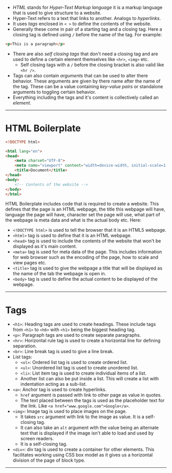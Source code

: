 - *HTML* stands for *Hyper-Text Markup language* it is a markup language that is used to give structure to a website. 
- Hyper-Text refers to a text that links to another. Analogs to *hyperlinks*.
- It uses *tags* enclosed in `< >` to define the contents of the website. 
- Generally these come in pair of a starting tag and a closing tag. Here a closing tag is defined using `/` before the name of the tag. For example:
```html
<p>This is a paragraph</p>
```
- There are also *self closing tags* that don't need a closing tag and are used to define a certain element themselves like `<hr>`, `<img>` etc.
	- Self closing tags with a `/` before the closing bracket is also valid like `<hr />`.
- Tags can also contain *arguments* that can be used to alter there behavior. These arguments are given by there name after the name of the tag. These can be a value containing *key-value pairs* or standalone arguments to toggling certain behavior.
- Everything including the tags and it's content is collectively called an *element*.
---
# HTML Boilerplate

```html
<!DOCTYPE html>

<html lang="en">
<head>
    <meta charset="UTF-8">
    <meta name="viewport" content="width=device-width, initial-scale=1.0">
    <title>Document</title>
</head>
<body>
	<!-- Contents of the website -->
</body>
</html>
```
HTML Boilerplate includes code that is required to create a website. This defines that  the page is an HTML webpage, the title this webpage will have, language the page will have, character set the page will use, what part of the webpage is meta data and what is the actual body etc.
Here:
- `<!DOCTYPE html>` is used to tell the browser that it is an HTML5 webpage.
- `<html>` tag is used to define that it is an HTML webpage.
- `<head>` tag is used to include the contents of the website that won't be displayed as it's main content.
- `<meta>` tag is used for meta data of the page. This includes information for web browser such as the encoding of the page, how to scale and view pages etc.
- `<title>` tag is used to give the webpage a title that will be displayed as the name of the tab the webpage is open in.
- `<body>` tag is used to define the actual content to be displayed of the webpage.
---
# Tags
- `<h1>`: Heading tags are used to create headings. These include tags from `<h1>` to `<h6>` with `<h1>` being the biggest heading tag.
- `<p>`: Paragraph tags are used to create separate paragraphs.
- `<hr>`: Horizontal rule tag is used to create a horizontal line for defining separation.
- `<br>`: Line break tag is used to give a line break.
- List tags:
	- `<ol>`: Ordered list tag is used to create ordered list.
	- `<ul>`: Unordered list tag is used to create unordered list.
	- `<li>`: List item tag is used to create individual items of a list.
	- Another list can also be put inside a list. This will create a list with indentation acting as a sub-list.
- `<a>`: Anchor tag is used to create hyperlinks. 
	- `href` argument is passed with link to other page as value in quotes. 
	- The text placed between the tags is used as the placeholder text for the link. Like `<a href="www.google.com">Google</a>`.
- `<img>`: Image tag is used to place images on the page. 
	- It takes `src` argument with link to the image as value. It is a self-closing tag.
	- It can also take an `alt` argument with the value being an alternate text that is displayed if the image isn't able to load and used by screen readers.
	- It is a self-closing tag.
- `<div>`: div tag is used to create a container for other elements. This facilitates working using CSS box model as it gives us a horizontal division of the page of block type.
---
